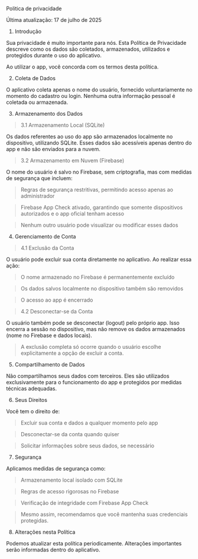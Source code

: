 Politica de privacidade

Última atualização: 17 de julho de 2025

1. Introdução
   
Sua privacidade é muito importante para nós. Esta Política de Privacidade descreve como os dados são coletados, armazenados, utilizados e protegidos durante o uso do aplicativo.

Ao utilizar o app, você concorda com os termos desta política.

2. Coleta de Dados
   
O aplicativo coleta apenas o nome do usuário, fornecido voluntariamente no momento do cadastro ou login. Nenhuma outra informação pessoal é coletada ou armazenada.

3. Armazenamento dos Dados
   
> 3.1 Armazenamento Local (SQLite)

Os dados referentes ao uso do app são armazenados localmente no dispositivo, utilizando SQLite. Esses dados são acessíveis apenas dentro do app e não são enviados para a nuvem.

> 3.2 Armazenamento em Nuvem (Firebase)

O nome do usuário é salvo no Firebase, sem criptografia, mas com medidas de segurança que incluem:

> Regras de segurança restritivas, permitindo acesso apenas ao administrador

> Firebase App Check ativado, garantindo que somente dispositivos autorizados e o app oficial tenham acesso

> Nenhum outro usuário pode visualizar ou modificar esses dados

4. Gerenciamento de Conta

> 4.1 Exclusão da Conta

O usuário pode excluir sua conta diretamente no aplicativo. Ao realizar essa ação:

> O nome armazenado no Firebase é permanentemente excluído

> Os dados salvos localmente no dispositivo também são removidos

> O acesso ao app é encerrado

> 4.2 Desconectar-se da Conta

O usuário também pode se desconectar (logout) pelo próprio app. Isso encerra a sessão no dispositivo, mas não remove os dados armazenados (nome no Firebase e dados locais).

> A exclusão completa só ocorre quando o usuário escolhe explicitamente a opção de excluir a conta.

5. Compartilhamento de Dados
   
Não compartilhamos seus dados com terceiros. Eles são utilizados exclusivamente para o funcionamento do app e protegidos por medidas técnicas adequadas.

6. Seus Direitos
   
Você tem o direito de:

> Excluir sua conta e dados a qualquer momento pelo app

> Desconectar-se da conta quando quiser

> Solicitar informações sobre seus dados, se necessário

7. Segurança
   
Aplicamos medidas de segurança como:

> Armazenamento local isolado com SQLite

> Regras de acesso rigorosas no Firebase

> Verificação de integridade com Firebase App Check

> Mesmo assim, recomendamos que você mantenha suas credenciais protegidas.

8. Alterações nesta Política
   
Podemos atualizar esta política periodicamente. Alterações importantes serão informadas dentro do aplicativo.
